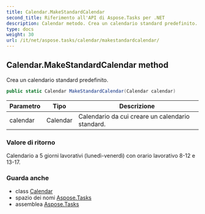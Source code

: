 ```yaml
---
title: Calendar.MakeStandardCalendar
second_title: Riferimento all'API di Aspose.Tasks per .NET
description: Calendar metodo. Crea un calendario standard predefinito.
type: docs
weight: 30
url: /it/net/aspose.tasks/calendar/makestandardcalendar/
---
```

## Calendar.MakeStandardCalendar method

Crea un calendario standard predefinito.

```csharp
public static Calendar MakeStandardCalendar(Calendar calendar)
```

| Parametro | Tipo | Descrizione |
| --- | --- | --- |
| calendar | Calendar | Calendario da cui creare un calendario standard. |

### Valore di ritorno

Calendario a 5 giorni lavorativi (lunedì-venerdì) con orario lavorativo 8-12 e 13-17.

### Guarda anche

* class [Calendar](../)
* spazio dei nomi [Aspose.Tasks](../../calendar/)
* assemblea [Aspose.Tasks](../../../)


